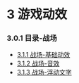 #  3 游戏动效

### 3.0.1 目录-战场

- [<div>3.1.1 战场-基础动效</div>](#311)
- [<div>3.1.2 战场-音效</div>](#312)
- [<div>3.1.3 战场-浮动文字</div>](#313)

